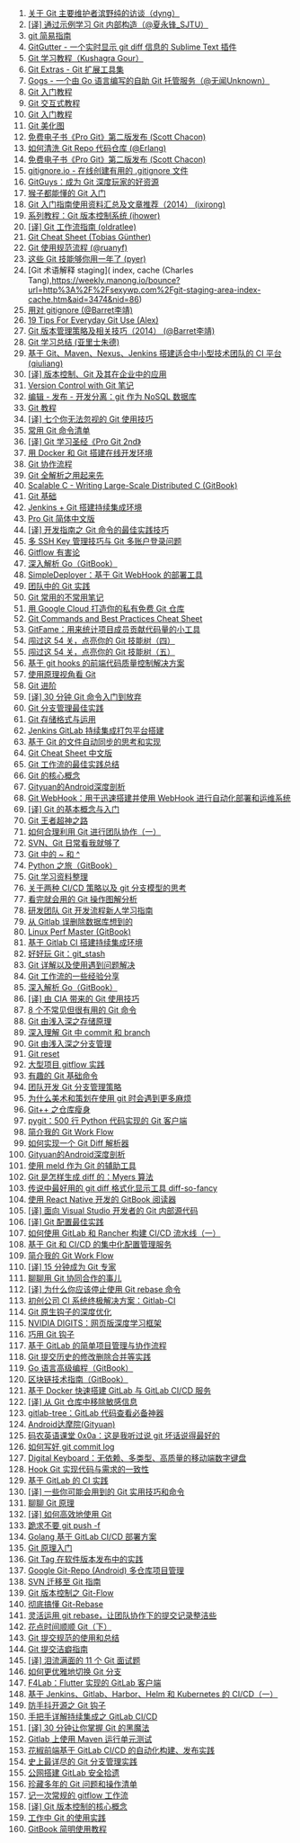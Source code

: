 1. [关于 Git 主要维护者滨野纯的访谈（dyng）](https://weekly.manong.io/bounce?url=http%3A%2F%2Fblog.dyngr.com%2Fblog%2F2013%2F09%2F26%2Fjunio-c-hamano-interview&aid=47&nid=3)
1. [[译] 通过示例学习 Git 内部构造（@夏永锋_SJTU）](https://weekly.manong.io/bounce?url=http%3A%2F%2Fyoungsterxyf.github.io%2F2013%2F09%2F28%2Flearning-git-internals-by-example%2F&aid=93&nid=6)
1. [git 简易指南](https://weekly.manong.io/bounce?url=http%3A%2F%2Frogerdudler.github.io%2Fgit-guide%2Findex.zh.html&aid=367&nid=17)
1. [GitGutter - 一个实时显示 git diff 信息的 Sublime Text 插件](https://weekly.manong.io/bounce?url=https%3A%2F%2Fgithub.com%2Fjisaacks%2FGitGutter&aid=413&nid=18)
1. [Git 学习教程（Kushagra Gour）](https://weekly.manong.io/bounce?url=http%3A%2F%2Fkushagragour.in%2Fblog%2F2014%2F01%2Fbuild-git-learn-git%2F&aid=446&nid=19)
1. [Git Extras - Git 扩展工具集](https://weekly.manong.io/bounce?url=https%3A%2F%2Fgithub.com%2Fvisionmedia%2Fgit-extras&aid=783&nid=24)
1. [Gogs - 一个由 Go 语言编写的自助 Git 托管服务（@无闻Unknown）](https://weekly.manong.io/bounce?url=https%3A%2F%2Fgithub.com%2Fgogits%2Fgogs&aid=848&nid=25)
1. [Git 入门教程](https://weekly.manong.io/bounce?url=http%3A%2F%2Fwww.git-tower.com%2Flearn%2F&aid=953&nid=28)
1. [Git 交互式教程](https://weekly.manong.io/bounce?url=https%3A%2F%2Ftry.github.io%2F&aid=1026&nid=30)
1. [Git 入门教程](https://weekly.manong.io/bounce?url=http%3A%2F%2Fwww.git-tower.com%2Flearn%2F&aid=953&nid=36)
1. [Git 美化图](https://weekly.manong.io/bounce?url=http%3A%2F%2Fjustinhileman.info%2Farticle%2Fgit-pretty%2F&aid=1433&nid=44)
1. [免费电子书《Pro Git》第二版发布 (Scott Chacon)](https://weekly.manong.io/bounce?url=http%3A%2F%2Fgit-scm.com%2Fbook%2Fen%2Fv2&aid=1564&nid=49)
1. [如何清洗 Git Repo 代码仓库 (@Erlang)](https://weekly.manong.io/bounce?url=http%3A%2F%2Fblog.eood.cn%2Fhow-to-clean-up-git-repo&aid=1568&nid=49)
1. [免费电子书《Pro Git》第二版发布 (Scott Chacon)](https://weekly.manong.io/bounce?url=http%3A%2F%2Fgit-scm.com%2Fbook%2Fen%2Fv2&aid=1564&nid=56)
1. [gitignore.io - 在线创建有用的 .gitignore 文件](https://weekly.manong.io/bounce?url=https%3A%2F%2Fwww.gitignore.io%2F&aid=1851&nid=59)
1. [GitGuys：成为 Git 深度玩家的好资源](https://weekly.manong.io/bounce?url=http%3A%2F%2Fwww.gitguys.com%2Ftopics%2F&aid=1950&nid=62)
1. [猴子都能懂的 Git 入门](https://weekly.manong.io/bounce?url=http%3A%2F%2Fbacklogtool.com%2Fgit-guide%2Fcn%2F&aid=2185&nid=68)
1. [Git 入门指南使用资料汇总及文章推荐（2014） (ixirong)](https://weekly.manong.io/bounce?url=http%3A%2F%2Fixirong.com%2F2014%2F11%2F19%2Fthe-way-to-learn-git%2F&aid=2453&nid=73)
1. [系列教程：Git 版本控制系统 (ihower)](https://weekly.manong.io/bounce?url=https%3A%2F%2Fihower.tw%2Fgit%2F&aid=2634&nid=76)
1. [[译] Git 工作流指南 (oldratlee)](https://weekly.manong.io/bounce?url=https%3A%2F%2Fgithub.com%2Foldratlee%2Ftranslations%2Ftree%2Fmaster%2Fgit-workflows-and-tutorials&aid=3020&nid=81)
1. [Git Cheat Sheet (Tobias Günther)](https://weekly.manong.io/bounce?url=http%3A%2F%2Fwww.git-tower.com%2Fblog%2Fgit-cheat-sheet%2F&aid=3152&nid=82)
1. [Git 使用规范流程 (@ruanyf)](https://weekly.manong.io/bounce?url=http%3A%2F%2Fwww.ruanyifeng.com%2Fblog%2F2015%2F08%2Fgit-use-process.html&aid=3215&nid=83)
1. [这些 Git 技能够你用一年了 (pyer)](https://weekly.manong.io/bounce?url=http%3A%2F%2Fwww.cnblogs.com%2Fpyer%2Fp%2F4752770.html&aid=3455&nid=86)
1. [Git 术语解释 staging]( index, cache (Charles Tang),https://weekly.manong.io/bounce?url=http%3A%2F%2Fsexywp.com%2Fgit-staging-area-index-cache.htm&aid=3474&nid=86)
1. [用对 gitignore (@Barret李靖)](https://weekly.manong.io/bounce?url=http%3A%2F%2Fwww.barretlee.com%2Fblog%2F2015%2F09%2F06%2Fset-gitignore-after-add-file%2F&aid=3554&nid=87)
1. [19 Tips For Everyday Git Use (Alex)](https://weekly.manong.io/bounce?url=http%3A%2F%2Fwww.alexkras.com%2F19-git-tips-for-everyday-use%2F%3Fhmsr%3Dtoutiao.io%26utm_medium%3Dtoutiao.io%26utm_source%3Dtoutiao.io&aid=3641&nid=88)
1. [Git 版本管理策略及相关技巧（2014） (@Barret李靖)](https://weekly.manong.io/bounce?url=http%3A%2F%2Fwww.barretlee.com%2Fblog%2F2014%2F05%2F07%2Fcb-git-improve%2F%3Fhmsr%3Dtoutiao.io%26utm_medium%3Dtoutiao.io%26utm_source%3Dtoutiao.io&aid=3729&nid=89)
1. [Git 学习总结 (亚里士朱德)](https://weekly.manong.io/bounce?url=http%3A%2F%2Fyalishizhude.github.io%2F2015%2F09%2F16%2Fgit%2F%3Fhmsr%3Dtoutiao.io%26utm_medium%3Dtoutiao.io%26utm_source%3Dtoutiao.io&aid=3756&nid=89)
1. [基于 Git、Maven、Nexus、Jenkins 搭建适合中小型技术团队的 CI 平台 (qiuliang)](https://weekly.manong.io/bounce?url=http%3A%2F%2Fwww.qiuliang.net%2Ftech%2F2015%2F10%2F02%2Fgit-nexus-jenkins-ci.html%3Fhmsr%3Dtoutiao.io%26utm_medium%3Dtoutiao.io%26utm_source%3Dtoutiao.io&aid=3866&nid=90)
1. [[译] 版本控制、Git 及其在企业中的应用](https://weekly.manong.io/bounce?url=http%3A%2F%2Fwww.infoq.com%2Fcn%2Farticles%2Fgit-enterprise&aid=3942&nid=91)
1. [Version Control with Git 笔记](https://weekly.manong.io/bounce?url=http%3A%2F%2Fwiki.tankywoo.com%2Fbook%2Fversion-control-with-git.html&aid=4381&nid=96)
1. [编辑 - 发布 - 开发分离：git 作为 NoSQL 数据库](https://weekly.manong.io/bounce?url=https%3A%2F%2Fwww.phodal.com%2Fblog%2Fediting-publishing-coding-seperate-git-nosql-database%2F&aid=4409&nid=96)
1. [Git 教程](https://weekly.manong.io/bounce?url=https%3A%2F%2Fgithub.com%2Fgeeeeeeeeek%2Fgit-recipes%2Fwiki&aid=4478&nid=97)
1. [[译] 七个你无法忽视的 Git 使用技巧](https://weekly.manong.io/bounce?url=http%3A%2F%2Fcodingpy.com%2Farticle%2Fseven-git-hacks-you-just-cannot-ignore%2F&aid=4521&nid=97)
1. [常用 Git 命令清单](https://weekly.manong.io/bounce?url=http%3A%2F%2Fwww.ruanyifeng.com%2Fblog%2F2015%2F12%2Fgit-cheat-sheet.html&aid=4667&nid=99)
1. [[译] Git 学习圣经《Pro Git 2nd》](https://weekly.manong.io/bounce?url=http%3A%2F%2Fgit-scm.com%2Fbook%2Fzh%2Fv2&aid=4853&nid=101)
1. [用 Docker 和 Git 搭建在线开发环境](https://weekly.manong.io/bounce?url=http%3A%2F%2Fdockone.io%2Farticle%2F930&aid=4861&nid=101)
1. [Git 协作流程](https://weekly.manong.io/bounce?url=http%3A%2F%2Fwww.ruanyifeng.com%2Fblog%2F2015%2F12%2Fgit-workflow.html&aid=4873&nid=101)
1. [Git 全解析之用起来先](https://weekly.manong.io/bounce?url=http%3A%2F%2Fwustrive2008.github.io%2F2016%2F01%2F06%2F%25E7%2589%2588%25E6%259C%25AC%25E6%258E%25A7%25E5%2588%25B6%2FGit%25E5%2585%25A8%25E8%25A7%25A3%25E6%259E%2590%25E4%25B9%258B%25E5%2585%2588%25E7%2594%25A8%25E8%25B5%25B7%25E6%259D%25A5%2F&aid=4927&nid=102)
1. [Scalable C - Writing Large-Scale Distributed C (GitBook)](https://weekly.manong.io/bounce?url=https%3A%2F%2Fhintjens.gitbooks.io%2Fscalable-c%2Fcontent%2Fpreface.html&aid=4985&nid=103)
1. [Git 基础](https://weekly.manong.io/bounce?url=https%3A%2F%2Fgithub.com%2Fmzkmzk%2FRead%2Fblob%2Fmaster%2Fprogit.md&aid=5010&nid=103)
1. [Jenkins + Git 搭建持续集成环境](https://weekly.manong.io/bounce?url=http%3A%2F%2Fwww.cnblogs.com%2Fdojo-lzz%2Fp%2F5125619.html%3Ff%3Dtt&aid=5052&nid=103)
1. [Pro Git 简体中文版](https://weekly.manong.io/bounce?url=http%3A%2F%2Fiissnan.com%2Fprogit%2F&aid=5298&nid=106)
1. [[译] 开发指南之 Git 命令的最佳实践技巧](https://weekly.manong.io/bounce?url=http%3A%2F%2Fwww.freebuf.com%2Ftools%2F98396.html&aid=5495&nid=109)
1. [多 SSH Key 管理技巧与 Git 多账户登录问题](https://weekly.manong.io/bounce?url=http%3A%2F%2Fwww.barretlee.com%2Fblog%2F2016%2F03%2F09%2Fconfig-in-ssh-after-troubling-git-connection%2F&aid=5524&nid=109)
1. [Gitflow 有害论](https://weekly.manong.io/bounce?url=http%3A%2F%2Finsights.thoughtworkers.org%2Fgitflow-consider-harmful%2F&aid=5785&nid=112)
1. [深入解析 Go（GitBook）](https://weekly.manong.io/bounce?url=https%3A%2F%2Ftoutiao.io%2Fk%2Fagdqbh&aid=8886&nid=114)
1. [SimpleDeployer：基于 Git WebHook 的部署工具](https://weekly.manong.io/bounce?url=https%3A%2F%2Fgithub.com%2Fyourtion%2FSimpleDeployer&aid=5956&nid=114)
1. [团队中的 Git 实践](https://weekly.manong.io/bounce?url=https%3A%2F%2Fourai.ws%2Fposts%2Fworking-with-git-in-team%2F&aid=6002&nid=115)
1. [Git 常用的不常用笔记](https://weekly.manong.io/bounce?url=http%3A%2F%2Fleoray.leanote.com%2Fpost%2Fgit&aid=6032&nid=115)
1. [用 Google Cloud 打造你的私有免费 Git 仓库](https://weekly.manong.io/bounce?url=http%3A%2F%2Fchinagdg.org%2F2016%2F04%2F%25E7%2594%25A8-google-cloud-%25E6%2589%2593%25E9%2580%25A0%25E4%25BD%25A0%25E7%259A%2584%25E7%25A7%2581%25E6%259C%2589%25E5%2585%258D%25E8%25B4%25B9-git-%25E4%25BB%2593%25E5%25BA%2593%2F&aid=6106&nid=116)
1. [Git Commands and Best Practices Cheat Sheet](https://weekly.manong.io/bounce?url=http%3A%2F%2Fzeroturnaround.com%2Frebellabs%2Fgit-commands-and-best-practices-cheat-sheet%2F&aid=6110&nid=116)
1. [GitFame：用来统计项目成员贡献代码量的小工具](https://weekly.manong.io/bounce?url=https%3A%2F%2Fgithub.com%2Foleander%2Fgit-fame-rb&aid=6202&nid=117)
1. [闯过这 54 关，点亮你的 Git 技能树（四）](https://weekly.manong.io/bounce?url=https%3A%2F%2Fcodingstyle.cn%2Ftopics%2F178&aid=6242&nid=118)
1. [闯过这 54 关，点亮你的 Git 技能树（五）](https://weekly.manong.io/bounce?url=https%3A%2F%2Fcodingstyle.cn%2Ftopics%2F181&aid=6333&nid=119)
1. [基于 git hooks 的前端代码质量控制解决方案](https://weekly.manong.io/bounce?url=https%3A%2F%2Fgithub.com%2Fkuitos%2Fkuitos.github.io%2Fissues%2F28&aid=6400&nid=120)
1. [使用原理视角看 Git](https://weekly.manong.io/bounce?url=https%3A%2F%2Fblog.coding.net%2Fblog%2Fprinciple-of-Git&aid=6565&nid=122)
1. [Git 进阶](https://weekly.manong.io/bounce?url=http%3A%2F%2Fmp.weixin.qq.com%2Fs%3F__biz%3DMzA4NTQwNDcyMA%3D%3D%26mid%3D2650661929%26idx%3D1%26sn%3D69e00516a30723c5a20af3c7a84173a4&aid=6643&nid=123)
1. [[译] 30 分钟 Git 命令入门到放弃](https://weekly.manong.io/bounce?url=http%3A%2F%2Fwww.w3ctrain.com%2F2016%2F06%2F26%2Flearn-git-in-30-minutes%2F&aid=6703&nid=124)
1. [Git 分支管理最佳实践](https://weekly.manong.io/bounce?url=http%3A%2F%2Fwww.ibm.com%2Fdeveloperworks%2Fcn%2Fjava%2Fj-lo-git-mange%2Findex.html&aid=6730&nid=124)
1. [Git 存储格式与运用](https://weekly.manong.io/bounce?url=http%3A%2F%2Fforcemz.net%2Fgit%2F2016%2F07%2F10%2FGitStorage%2F&aid=6929&nid=127)
1. [Jenkins GitLab 持续集成打包平台搭建](https://weekly.manong.io/bounce?url=http%3A%2F%2Fskyseraph.com%2F2016%2F07%2F18%2FTools%2FJenkins%2520Gitlab%25E6%258C%2581%25E7%25BB%25AD%25E9%259B%2586%25E6%2588%2590%25E6%2589%2593%25E5%258C%2585%25E5%25B9%25B3%25E5%258F%25B0%25E6%2590%25AD%25E5%25BB%25BA%2F&aid=6963&nid=128)
1. [基于 Git 的文件自动同步的思考和实现](https://weekly.manong.io/bounce?url=http%3A%2F%2Fwuzhiwei.net%2Ffile_sync_git%2F&aid=6964&nid=128)
1. [Git Cheat Sheet 中文版](https://weekly.manong.io/bounce?url=http%3A%2F%2Ftoutiao.io%2Fj%2F9w9tgk&aid=7265&nid=132)
1. [Git 工作流的最佳实践总结](https://weekly.manong.io/bounce?url=http%3A%2F%2Ftoutiao.io%2Fj%2F7h26k3&aid=7467&nid=135)
1. [Git 的核心概念](https://weekly.manong.io/bounce?url=https%3A%2F%2Ftoutiao.io%2Fj%2Fev3jrb&aid=7663&nid=138)
1. [Gityuan的Android深度剖析](https://weekly.manong.io/bounce?url=http%3A%2F%2Ftoutiao.io%2Fsubjects%2F73076&aid=7832&nid=140)
1. [Git WebHook：用于迅速搭建并使用 WebHook 进行自动化部署和运维系统](https://weekly.manong.io/bounce?url=https%3A%2F%2Ftoutiao.io%2Fk%2Fe3xh5l&aid=7893&nid=141)
1. [[译] Git 的基本概念与入门](https://weekly.manong.io/bounce?url=https%3A%2F%2Ftoutiao.io%2Fk%2Fdqe32l&aid=8119&nid=145)
1. [Git 王者超神之路](https://weekly.manong.io/bounce?url=https%3A%2F%2Ftoutiao.io%2Fk%2Fqozd8l&aid=8122&nid=145)
1. [如何合理利用 Git 进行团队协作（一）](https://weekly.manong.io/bounce?url=https%3A%2F%2Ftoutiao.io%2Fk%2F8pvy7x&aid=8237&nid=147)
1. [SVN、Git 日常看我就够了](https://weekly.manong.io/bounce?url=https%3A%2F%2Ftoutiao.io%2Fk%2F84rpdi&aid=8291&nid=148)
1. [Git 中的 ~ 和 ^](https://weekly.manong.io/bounce?url=https%3A%2F%2Ftoutiao.io%2Fk%2Fw42onn&aid=8417&nid=150)
1. [Python 之旅（GitBook）](https://weekly.manong.io/bounce?url=https%3A%2F%2Ftoutiao.io%2Fk%2Fibis6n&aid=8463&nid=151)
1. [Git 学习资料整理](https://weekly.manong.io/bounce?url=https%3A%2F%2Ftoutiao.io%2Fk%2Fe0z7t1&aid=8469&nid=151)
1. [关于两种 CI/CD 策略以及 git 分支模型的思考](https://weekly.manong.io/bounce?url=https%3A%2F%2Ftoutiao.io%2Fk%2F0h09qz&aid=8470&nid=151)
1. [看完就会用的 Git 操作图解分析](https://weekly.manong.io/bounce?url=https%3A%2F%2Ftoutiao.io%2Fk%2Fjdf8pv&aid=8533&nid=152)
1. [研发团队 Git 开发流程新人学习指南](https://weekly.manong.io/bounce?url=https%3A%2F%2Ftoutiao.io%2Fk%2Fxr5ri1&aid=8607&nid=153)
1. [从 Gitlab 误删除数据库想到的](https://weekly.manong.io/bounce?url=https%3A%2F%2Ftoutiao.io%2Fk%2F380iab&aid=8592&nid=153)
1. [Linux Perf Master (GitBook)](https://weekly.manong.io/bounce?url=https%3A%2F%2Ftoutiao.io%2Fk%2Fcozjnd&aid=8675&nid=154)
1. [基于 Gitlab CI 搭建持续集成环境](https://weekly.manong.io/bounce?url=https%3A%2F%2Ftoutiao.io%2Fk%2Frxtd42&aid=8688&nid=154)
1. [好好玩 Git：git_stash](https://weekly.manong.io/bounce?url=https%3A%2F%2Ftoutiao.io%2Fk%2Fu5pw9u&aid=8696&nid=154)
1. [Git 详解以及使用遇到问题解决](https://weekly.manong.io/bounce?url=https%3A%2F%2Ftoutiao.io%2Fk%2Ffar2l2&aid=8820&nid=156)
1. [Git 工作流的一些经验分享](https://weekly.manong.io/bounce?url=https%3A%2F%2Ftoutiao.io%2Fk%2Fpb0bnk&aid=8833&nid=156)
1. [深入解析 Go（GitBook）](https://weekly.manong.io/bounce?url=https%3A%2F%2Ftoutiao.io%2Fk%2Fagdqbh&aid=8886&nid=157)
1. [[译] 由 CIA 带来的 Git 使用技巧](https://weekly.manong.io/bounce?url=https%3A%2F%2Ftoutiao.io%2Fk%2Fg9xq9f&aid=8973&nid=158)
1. [8 个不常见但很有用的 Git 命令](https://weekly.manong.io/bounce?url=https%3A%2F%2Ftoutiao.io%2Fk%2Fr5y8t8&aid=9108&nid=160)
1. [Git 由浅入深之存储原理](https://weekly.manong.io/bounce?url=https%3A%2F%2Ftoutiao.io%2Fk%2Fbuqh3c&aid=9113&nid=160)
1. [深入理解 Git 中 commit 和 branch](https://weekly.manong.io/bounce?url=https%3A%2F%2Ftoutiao.io%2Fk%2F1twcad&aid=9187&nid=161)
1. [Git 由浅入深之分支管理](https://weekly.manong.io/bounce?url=https%3A%2F%2Ftoutiao.io%2Fk%2Fm2qaii&aid=9254&nid=162)
1. [Git reset](https://weekly.manong.io/bounce?url=https%3A%2F%2Ftoutiao.io%2Fk%2Fextoyh&aid=9271&nid=162)
1. [大型项目 gitflow 实践](https://weekly.manong.io/bounce?url=https%3A%2F%2Ftoutiao.io%2Fk%2F44t31n&aid=9272&nid=162)
1. [有趣的 Git 基础命令](https://weekly.manong.io/bounce?url=https%3A%2F%2Ftoutiao.io%2Fk%2Fztzwvk&aid=9326&nid=163)
1. [团队开发 Git 分支管理策略](https://weekly.manong.io/bounce?url=https%3A%2F%2Ftoutiao.io%2Fk%2Fyl5gq8&aid=9327&nid=163)
1. [为什么美术和策划在使用 git 时会遇到更多麻烦](https://weekly.manong.io/bounce?url=https%3A%2F%2Ftoutiao.io%2Fk%2Fwud7zb&aid=9346&nid=163)
1. [Git++ 之仓库瘦身](https://weekly.manong.io/bounce?url=https%3A%2F%2Ftoutiao.io%2Fk%2Frevlv8&aid=9399&nid=164)
1. [pygit：500 行 Python 代码实现的 Git 客户端](https://weekly.manong.io/bounce?url=https%3A%2F%2Ftoutiao.io%2Fk%2Fog5mcw&aid=9576&nid=166)
1. [简介我的 Git Work Flow](https://weekly.manong.io/bounce?url=https%3A%2F%2Ftoutiao.io%2Fk%2Ff5im3c&aid=9617&nid=167)
1. [如何实现一个 Git Diff 解析器](https://weekly.manong.io/bounce?url=https%3A%2F%2Ftoutiao.io%2Fk%2Fn5ws67&aid=9679&nid=168)
1. [Gityuan的Android深度剖析](https://weekly.manong.io/bounce?url=http%3A%2F%2Ftoutiao.io%2Fsubjects%2F73076&aid=7832&nid=170)
1. [使用 meld 作为 Git 的辅助工具](https://weekly.manong.io/bounce?url=https%3A%2F%2Ftoutiao.io%2Fk%2F4jmjyq&aid=9829&nid=170)
1. [Git 是怎样生成 diff 的：Myers 算法](https://weekly.manong.io/bounce?url=https%3A%2F%2Ftoutiao.io%2Fk%2Ft31dvb&aid=9836&nid=170)
1. [传说中最好用的 git diff 格式化显示工具 diff-so-fancy](https://weekly.manong.io/bounce?url=https%3A%2F%2Ftoutiao.io%2Fk%2Ffm0k6x&aid=9838&nid=170)
1. [使用 React Native 开发的 GitBook 阅读器](https://weekly.manong.io/bounce?url=https%3A%2F%2Ftoutiao.io%2Fk%2F8nn82y&aid=9991&nid=172)
1. [[译] 面向 Visual Studio 开发者的 Git 内部源代码](https://weekly.manong.io/bounce?url=http%3A%2F%2Fmp.weixin.qq.com%2Fs%2F3EtuI_CBhd8mKjBufa01xw&aid=10234&nid=176)
1. [[译] Git 配置最佳实践](https://weekly.manong.io/bounce?url=https%3A%2F%2Ftoutiao.io%2Fk%2Fw0lj0d&aid=10235&nid=176)
1. [如何使用 GitLab 和 Rancher 构建 CI/CD 流水线（一）](https://weekly.manong.io/bounce?url=https%3A%2F%2Ftoutiao.io%2Fk%2Figx3e4&aid=10540&nid=180)
1. [基于 Git 和 CI/CD 的集中化配置管理服务](https://weekly.manong.io/bounce?url=https%3A%2F%2Ftoutiao.io%2Fk%2Fny5k34&aid=10672&nid=182)
1. [简介我的 Git Work Flow](https://weekly.manong.io/bounce?url=https%3A%2F%2Ftoutiao.io%2Fk%2Fudh7qq&aid=10745&nid=183)
1. [[译] 15 分钟成为 Git 专家](https://weekly.manong.io/bounce?url=https%3A%2F%2Ftoutiao.io%2Fk%2F8z92sj&aid=10825&nid=184)
1. [聊聊用 Git 协同合作的事儿](https://weekly.manong.io/bounce?url=http%3A%2F%2Fmp.weixin.qq.com%2Fs%2FTQRbcYu5m5px55SAmAhN8w&aid=10828&nid=184)
1. [[译] 为什么你应该停止使用 Git rebase 命令](https://weekly.manong.io/bounce?url=https%3A%2F%2Ftoutiao.io%2Fk%2Fbuywql&aid=11081&nid=187)
1. [初创公司 CI 系统终极解决方案：Gitlab-CI](https://weekly.manong.io/bounce?url=https%3A%2F%2Ftoutiao.io%2Fk%2Fgd1pkx&aid=11483&nid=193)
1. [Git 原生钩子的深度优化](https://weekly.manong.io/bounce?url=https%3A%2F%2Ftoutiao.io%2Fk%2Finuyaz&aid=11539&nid=194)
1. [NVIDIA DIGITS：网页版深度学习框架](https://weekly.manong.io/bounce?url=http%3A%2F%2Fmp.weixin.qq.com%2Fs%2FjQLMLpUTHb_xERI6jthfHA&aid=11607&nid=195)
1. [巧用 Git 钩子](https://weekly.manong.io/bounce?url=https%3A%2F%2Ftoutiao.io%2Fk%2Fk237rm&aid=11625&nid=195)
1. [基于 GitLab 的简单项目管理与协作流程](https://weekly.manong.io/bounce?url=https%3A%2F%2Ftoutiao.io%2Fk%2Fhxppai&aid=11630&nid=195)
1. [Git 提交历史的修改删除合并等实践](https://weekly.manong.io/bounce?url=https%3A%2F%2Ftoutiao.io%2Fk%2Flib9yz&aid=11759&nid=197)
1. [Go 语言高级编程（GitBook）](https://weekly.manong.io/bounce?url=https%3A%2F%2Ftoutiao.io%2Fk%2Fa8suqk&aid=11982&nid=200)
1. [区块链技术指南（GitBook）](https://weekly.manong.io/bounce?url=https%3A%2F%2Ftoutiao.io%2Fk%2Fj2n2ea&aid=12078&nid=201)
1. [基于 Docker 快速搭建 GitLab 与 GitLab CI/CD 服务](https://weekly.manong.io/bounce?url=https%3A%2F%2Ftoutiao.io%2Fk%2Fn1hviv&aid=12524&nid=207)
1. [[译] 从 Git 仓库中移除敏感信息](https://weekly.manong.io/bounce?url=https%3A%2F%2Ftoutiao.io%2Fk%2Fo28aza&aid=12581&nid=208)
1. [gitlab-tree：GitLab 代码查看必备神器](https://weekly.manong.io/bounce?url=https%3A%2F%2Ftoutiao.io%2Fk%2F09dtd6&aid=12677&nid=209)
1. [Android达摩院(Gityuan)](https://weekly.manong.io/bounce?url=http%3A%2F%2Ftoutiao.io%2Fsubjects%2F73076%23214&aid=13032&nid=214)
1. [码农英语课堂 0x0a：这是我听过说 git 坏话说得最好的](https://weekly.manong.io/bounce?url=https%3A%2F%2Fmp.weixin.qq.com%2Fs%2Fhxdm7Lw_eytEnZw2C5bgqA&aid=13081&nid=215)
1. [如何写好 git commit log](https://weekly.manong.io/bounce?url=https%3A%2F%2Ftoutiao.io%2Fk%2F5wkeoj&aid=13088&nid=215)
1. [Digital Keyboard：无依赖、多类型、高质量的移动端数字键盘](https://weekly.manong.io/bounce?url=https%3A%2F%2Ftoutiao.io%2Fk%2Fd6spih&aid=13159&nid=216)
1. [Hook Git 实现代码与需求的一致性](https://weekly.manong.io/bounce?url=https%3A%2F%2Fmp.weixin.qq.com%2Fs%2FxQXOw4YxVc3WtowxxVMxsg&aid=13684&nid=224)
1. [基于 GitLab 的 CI 实践](https://weekly.manong.io/bounce?url=https%3A%2F%2Fmp.weixin.qq.com%2Fs%2FZzJnZtZn3sX-JmPfs1uASg&aid=13815&nid=226)
1. [[译] 一些你可能会用到的 Git 实用技巧和命令](https://weekly.manong.io/bounce?url=https%3A%2F%2Fmp.weixin.qq.com%2Fs%2FpQfxMGU6mB3AmZIiFpw2bQ&aid=13882&nid=227)
1. [聊聊 Git 原理](https://weekly.manong.io/bounce?url=https%3A%2F%2Fmp.weixin.qq.com%2Fs%2FuBkRUkUKrVHnf4lt9vASIA&aid=13943&nid=228)
1. [[译] 如何高效地使用 Git](https://weekly.manong.io/bounce?url=https%3A%2F%2Ftoutiao.io%2Fk%2Fyizapg&aid=14162&nid=231)
1. [跪求不要 git push -f](https://weekly.manong.io/bounce?url=https%3A%2F%2Ftoutiao.io%2Fk%2Fi1eiic&aid=14357&nid=234)
1. [Golang 基于 GitLab CI/CD 部署方案](https://weekly.manong.io/bounce?url=https%3A%2F%2Ftoutiao.io%2Fk%2Fwzqut3&aid=14403&nid=235)
1. [Git 原理入门](https://weekly.manong.io/bounce?url=https%3A%2F%2Ftoutiao.io%2Fk%2Frie4tw&aid=14408&nid=235)
1. [Git Tag 在软件版本发布中的实践](https://weekly.manong.io/bounce?url=https%3A%2F%2Ftoutiao.io%2Fk%2Fx6eqio&aid=14562&nid=237)
1. [Google Git-Repo (Android) 多仓库项目管理](https://weekly.manong.io/bounce?url=https%3A%2F%2Ftoutiao.io%2Fk%2Fbrgzpa&aid=14803&nid=241)
1. [SVN 迁移至 Git 指南](https://weekly.manong.io/bounce?url=https%3A%2F%2Fmp.weixin.qq.com%2Fs%2FgnXoY9M09YycJyhwVVpmIA&aid=14815&nid=241)
1. [Git 版本控制之 Git-Flow](https://weekly.manong.io/bounce?url=https%3A%2F%2Ftoutiao.io%2Fk%2F3auvvy&aid=14917&nid=243)
1. [彻底搞懂 Git-Rebase](https://weekly.manong.io/bounce?url=https%3A%2F%2Ftoutiao.io%2Fk%2Fwlfdqh&aid=14997&nid=244)
1. [灵活运用 git rebase，让团队协作下的提交记录整洁些](https://weekly.manong.io/bounce?url=https%3A%2F%2Ftoutiao.io%2Fk%2F1o3n4i&aid=15001&nid=244)
1. [花点时间顺顺 Git（下）](https://weekly.manong.io/bounce?url=https%3A%2F%2Fmp.weixin.qq.com%2Fs%2FK7004_PVFW0kj8vcFh0s6Q&aid=15009&nid=244)
1. [Git 提交规范的使用和总结](https://weekly.manong.io/bounce?url=https%3A%2F%2Ftoutiao.io%2Fk%2Fmjznew&aid=15123&nid=246)
1. [Git 提交洁癖指南](https://weekly.manong.io/bounce?url=https%3A%2F%2Ftoutiao.io%2Fk%2F5an9vk&aid=15268&nid=248)
1. [[译] 泪流满面的 11 个 Git 面试题](https://weekly.manong.io/bounce?url=https%3A%2F%2Fmp.weixin.qq.com%2Fs%2FghF27N0XjgG0pw2XpGDCYA&aid=15434&nid=250)
1. [如何更优雅地切换 Git 分支](https://weekly.manong.io/bounce?url=https%3A%2F%2Ftoutiao.io%2Fk%2F513sso&aid=15499&nid=251)
1. [F4Lab：Flutter 实现的 GitLab 客户端](https://weekly.manong.io/bounce?url=https%3A%2F%2Ftoutiao.io%2Fk%2F2qvypg&aid=15717&nid=254)
1. [基于 Jenkins、Gitlab、Harbor、Helm 和 Kubernetes 的 CI/CD（一）](https://weekly.manong.io/bounce?url=https%3A%2F%2Ftoutiao.io%2Fk%2Fqvu9gn&aid=16051&nid=259)
1. [防手抖开源之 Git 钩子](https://weekly.manong.io/bounce?url=https%3A%2F%2Ftoutiao.io%2Fk%2F750zvl&aid=16099&nid=260)
1. [手把手详解持续集成之 GitLab CI/CD](https://weekly.manong.io/bounce?url=https%3A%2F%2Ftoutiao.io%2Fk%2F51lb2w&aid=16107&nid=260)
1. [[译] 30 分钟让你掌握 Git 的黑魔法](https://weekly.manong.io/bounce?url=https%3A%2F%2Fmp.weixin.qq.com%2Fs%2F2SKc8zZSwv_taeLhy8_nuw&aid=16431&nid=264)
1. [Gitlab 上使用 Maven 运行单元测试](https://weekly.manong.io/bounce?url=https%3A%2F%2Fmp.weixin.qq.com%2Fs%2FvQzSEJCkvrTP6KGwkZnTzA&aid=16457&nid=264)
1. [花椒前端基于 GitLab CI/CD 的自动化构建、发布实践](https://weekly.manong.io/bounce?url=https%3A%2F%2Fmp.weixin.qq.com%2Fs%2F0VtDFv5bxJp2OyJGufBV0w&aid=16796&nid=268)
1. [史上最详尽的 Git 分支管理实践 ](https://weekly.manong.io/bounce?url=https%3A%2F%2Fmp.weixin.qq.com%2Fs%2FRSREs3MqxidPX8h8wJfv4Q&aid=16975&nid=270)
1. [公网搭建 GitLab 安全拾遗](https://weekly.manong.io/bounce?url=https%3A%2F%2Ftoutiao.io%2Fk%2Fuax3l8w&aid=17265&nid=274)
1. [珍藏多年的 Git 问题和操作清单](https://weekly.manong.io/bounce?url=https%3A%2F%2Fmp.weixin.qq.com%2Fs%2FKD8UeunsBit4jOxPZ02yQQ&aid=17468&nid=277)
1. [记一次常规的 gitflow 工作流](https://weekly.manong.io/bounce?url=https%3A%2F%2Fmp.weixin.qq.com%2Fs%3F__biz%3DMzUzMzE4MDY0Nw%3D%3D%26mid%3D2247483665%26idx%3D1%26sn%3D5bd10a6d8c2f621a678d7b023bd9988f&aid=17577&nid=278)
1. [[译] Git 版本控制的核心概念](https://weekly.manong.io/bounce?url=https%3A%2F%2Fmp.weixin.qq.com%2Fs%2FvfyKgfsyacGx4uyhzJI3-A&aid=17709&nid=280)
1. [工作中 Git 的使用实践](https://weekly.manong.io/bounce?url=https%3A%2F%2Fmp.weixin.qq.com%2Fs%2Fmje4XVyuDzspttWdOFC02g&aid=17767&nid=281)
1. [GitBook 简明使用教程](https://weekly.manong.io/bounce?url=https%3A%2F%2Ftoutiao.io%2Fk%2Fdmsox6k&aid=17930&nid=283)
